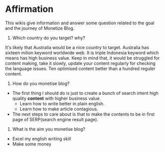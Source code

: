 # Affirmation

This wikis give information and answer some question related to the goal and the journey of Monetize Blog.

1. Which country do you target? why?

It's likely that Australia would be a nice country to target. Australia has sixteen milion keyword worldwide web. It is triple Indonesia keyword which means has high business value. Keep in mind that, it would be struggled for content making, take it slowly, update your content regularly for checking the language issues. Ten optimised content better than a hundred reguler content.

1. How do you monetise blog?
- The first thing I should do is just to create a bunch of search intent high quality **content** with higher business value.
    - Learn how to write better in plain english.
    - Learn how to make article contagious.
- The next steps to care about is that to make the contents to be in first page of SERP(search engine result page).

1. What is the aim you monetise blog?
- Excel my english writing skill
- Make some money
